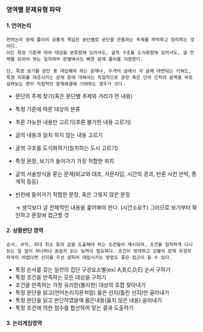 ### 영역별 문제유형 파악 

#### 1. 언어논리 

```
언어논리 문제 풀이의 공통적 핵심은 문단별로 문단을 관통하는 주제를 파악하고 정리하는 것이다. 
이는 특정 기준에 따라 대상을 분류함에 있어서도, 글의 구조를 도식화함에 있어서도, 글 전체를 읽어야 하는 일치여부 판별에서도 빠른 문제 풀이를 지원한다. 

단, 특정 보기를 문단 중 대입해야 하는 문제나, 두개의 글에서 각 글에 대변되는 키워드, 특정 어휘를 대응시키는 문제 등에 대해서는 직접적으로 문장 혹은 단어 근처의 문맥을 바로 살펴보는 편이 직접적인 문제해결에 기여하는 경우가 크다. 
```

- 문단의 주제 찾기(혹은 문단별 주제와 거리가 먼 내용)

- 특정 기준에 따른 대상의 분류 

- 추론 가능한 내용만 고르기(추론 불가한 내용 고르기) 

- 글의 내용과 일치 하지 않는 내용 고르기 

- 글의 구조를 도식화하기(일치하는 도시 고르기)

- 특정 문장, 보기가 들어가기 가장 적합한 위치 

- 글의 서술방식을 묻는 문제(비교와 대조, 자문자답, 시간의 경과, 반론 사전 반박, 통계적 등등)

- 빈칸에 들어가기 적합한 문장, 혹은 그렇지 않은 문장

  → 생각보다 글 전체적인 내용을 훑어봐야 한다. (시간소요↑) 그러므로 보기부터 확인하고 문장에 접근할 것 





#### 2. 상황판단 영역 

 ```
순서, 규칙, 최대 최소 등의 값을 도출해야 하는 조건들이 제시되어, 조건을 침착하게 다시 읽는 일 없이 하나하나 꼼꼼히 읽는 능력이 필요하다. 조건이 방대하고 섣불리 문제 유형의 파악이 어렵다면 선지를 우선 살피어 대입시키는 방법도 좋은 접근이 될 수 있다. 
 ```

- 특정 순서를 갖는 일련의 집단 구성요소별(ex/ A,B,C,D,E) 순서 구하기
- 특정 조건을 만족하는 모든 대상을 구하기 
- 조건을 만족하는 가장 유리한(불리한) 대상의 조합 찾아내기 
- 특정 문단을 읽고(언어논리지문처럼) 옳은 선지(틀린 선지)만 골라내기 
- 특정 문단을 읽고 판단하였을때 옳은내용(옳지 않은 내용) 골라내기 
- 특정 조건에 의한 점수를 합산하여 맞는 결과 도출하기 



#### 3. 논리게임영역 
